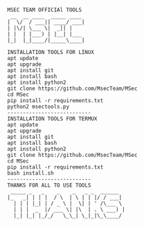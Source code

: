     MSEC TEAM OFFICIAl TOOLS 
     __  __ ____  _____ ____ 
    |  \/  / ___|| ____/ ___|
    | |\/| \___ \|  _|| |    
    | |  | |___) | |__| |___ 
    |_|  |_|____/|_____\____|

    INSTALLATION TOOLS FOR LINUX
    apt update
    apt upgrade
    apt install git
    apt install bash
    apt install python2
    git clone https://github.com/MsecTeam/MSec
    cd MSec
    pip install -r requirements.txt
    python2 msectools.py
    ---------------------------
    INSTALLATION TOOLS FOR TERMUX
    apt update
    apt upgrade
    apt install git
    apt install bash
    apt install python2
    git clone https://github.com/MsecTeam/MSec
    cd MSec
    pip install -r requirements.txt
    bash install.sh
    ---------------------------
    THANKS FOR ALL TO USE TOOLS
     _____ _   _    _    _   _ _  ______  
    |_   _| | | |  / \  | \ | | |/ / ___| 
      | | | |_| | / _ \ |  \| | ' /\___ \ 
      | | |  _  |/ ___ \| |\  | . \ ___) |
      |_| |_| |_/_/   \_\_| \_|_|\_\____/ 

